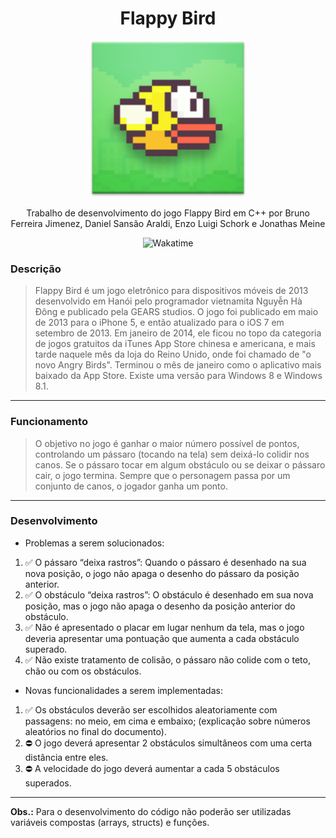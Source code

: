 <div align="center" style="flex-direction: column;">
  <h1>Flappy Bird</h1>
  <img src="./.github/flappy-bird.png" title="Flappy Bird" alt="Flappy Bird" width="250" height="250"/>
  <p>Trabalho de desenvolvimento do jogo Flappy Bird em C++ por Bruno Ferreira Jimenez, Daniel Sansão Araldi, Enzo Luigi Schork e Jonathas Meine</p>
  <img src="https://wakatime.com/badge/user/920a7e43-2969-4212-82ff-1b375685ff58/project/04a13489-e88c-44b4-8894-2fccec8c683a.svg" title="Wakatime" alt="Wakatime"/>
</div>

### Descrição

> Flappy Bird é um jogo eletrônico para dispositivos móveis de 2013 desenvolvido em Hanói pelo programador vietnamita Nguyễn Hà Đông e publicado pela GEARS studios. O jogo foi publicado em maio de 2013 para o iPhone 5, e então atualizado para o iOS 7 em setembro de 2013. Em janeiro de 2014, ele ficou no topo da categoria de jogos gratuitos da iTunes App Store chinesa e americana, e mais tarde naquele mês da loja do Reino Unido, onde foi chamado de "o novo Angry Birds". Terminou o mês de janeiro como o aplicativo mais baixado da App Store. Existe uma versão para Windows 8 e Windows 8.1.

<hr></hr>

### Funcionamento

> O objetivo no jogo é ganhar o maior número possível de pontos, controlando um pássaro (tocando na tela) sem deixá-lo colidir nos canos. Se o pássaro tocar em algum obstáculo ou se deixar o pássaro cair, o jogo termina. Sempre que o personagem passa por um conjunto de canos, o jogador ganha um ponto.

<hr></hr>

### Desenvolvimento

- Problemas a serem solucionados:

1. ✅ O pássaro “deixa rastros”: Quando o pássaro é desenhado na sua nova posição, o jogo não apaga o desenho do pássaro da posição anterior.
2. ✅ O obstáculo “deixa rastros”: O obstáculo é desenhado em sua nova posição, mas o jogo não apaga o desenho da posição anterior do obstáculo.
3. ✅ Não é apresentado o placar em lugar nenhum da tela, mas o jogo deveria apresentar uma pontuação que aumenta a cada obstáculo superado.
4. ✅ Não existe tratamento de colisão, o pássaro não colide com o teto, chão ou com os obstáculos.

- Novas funcionalidades a serem implementadas:

1. ✅ Os obstáculos deverão ser escolhidos aleatoriamente com passagens: no meio, em cima e embaixo; (explicação sobre números aleatórios no final do documento).
2. ⛔️ O jogo deverá apresentar 2 obstáculos simultâneos com uma certa distância entre eles.
3. ⛔️ A velocidade do jogo deverá aumentar a cada 5 obstáculos superados.

<hr></hr>

**Obs.:** Para o desenvolvimento do código não poderão ser utilizadas variáveis compostas (arrays, structs) e funções.
